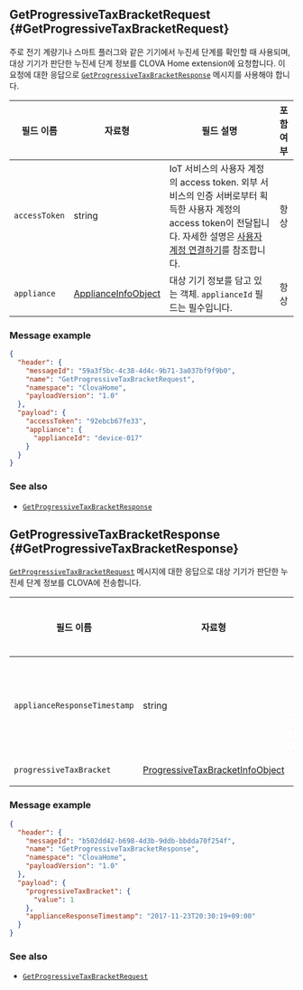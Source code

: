 ## GetProgressiveTaxBracketRequest {#GetProgressiveTaxBracketRequest}
주로 전기 계량기나 스마트 플러그와 같은 기기에서 누진세 단계를 확인할 때 사용되며, 대상 기기가 판단한 누진세 단계 정보를 CLOVA Home extension에 요청합니다. 이 요청에 대한 응답으로 [`GetProgressiveTaxBracketResponse`](#GetProgressiveTaxBracketResponse) 메시지를 사용해야 합니다.

| 필드 이름       | 자료형    | 필드 설명                     | 포함 여부 |
|---------------|---------|-----------------------------|:---------:|
| `accessToken`      | string                                  | IoT 서비스의 사용자 계정의 access token. 외부 서비스의 인증 서버로부터 획득한 사용자 계정의 access token이 전달됩니다. 자세한 설명은 [사용자 계정 연결하기](/Develop/Guides/Link_User_Account.md)를 참조합니다.                          | 항상    |
| `appliance`        | [ApplianceInfoObject](/Develop/References/ClovaHomeInterface/Shared_Objects.md#ApplianceInfoObject)     | 대상 기기 정보를 담고 있는 객체. `applianceId` 필드는 필수입니다.     | 항상    |

### Message example

```json
{
  "header": {
    "messageId": "59a3f5bc-4c38-4d4c-9b71-3a037bf9f9b0",
    "name": "GetProgressiveTaxBracketRequest",
    "namespace": "ClovaHome",
    "payloadVersion": "1.0"
  },
  "payload": {
    "accessToken": "92ebcb67fe33",
    "appliance": {
      "applianceId": "device-017"
    }
  }
}
```

### See also
* [`GetProgressiveTaxBracketResponse`](#GetProgressiveTaxBracketResponse)

## GetProgressiveTaxBracketResponse {#GetProgressiveTaxBracketResponse}

[`GetProgressiveTaxBracketRequest`](#GetProgressiveTaxBracketRequest) 메시지에 대한 응답으로 대상 기기가 판단한 누진세 단계 정보를 CLOVA에 전송합니다.

| 필드 이름       | 자료형    | 필드 설명                     | 필수 여부 |
|---------------|---------|-----------------------------|:---------:|
| `applianceResponseTimestamp` | string | 기기에서 요청한 정보를 확인한 시간(`"YYYY-MM-DDThh:mm:ss±hh:mm"`, <a href="https://en.wikipedia.org/wiki/ISO_8601#Combined_date_and_time_representations" target="_blank">ISO 8601 Combined date and time representations</a> )     | 선택    |
| `progressiveTaxBracket`      | [ProgressiveTaxBracketInfoObject](/Develop/References/ClovaHomeInterface/Shared_Objects.md#ProgressiveTaxBracketInfoObject) | 누진세 단계 정보를 가지는 객체  | 필수    |

### Message example

```json
{
  "header": {
    "messageId": "b502dd42-b698-4d3b-9ddb-bbdda70f254f",
    "name": "GetProgressiveTaxBracketResponse",
    "namespace": "ClovaHome",
    "payloadVersion": "1.0"
  },
  "payload": {
    "progressiveTaxBracket": {
      "value": 1
    },
    "applianceResponseTimestamp": "2017-11-23T20:30:19+09:00"
  }
}
```

### See also
* [`GetProgressiveTaxBracketRequest`](#GetProgressiveTaxBracketRequest)
